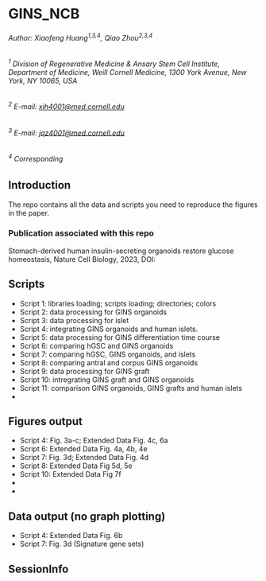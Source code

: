 # GINS_NCB

###### Author: Xiaofeng Huang<sup>1,3,4</sup>, Qiao Zhou<sup>2,3,4</sup>
###### <sup>1</sup> Division of Regenerative Medicine & Ansary Stem Cell Institute, Department of Medicine, Weill Cornell Medicine, 1300 York Avenue, New York, NY 10065, USA 
###### <sup>2</sup> E-mail: xih4001@med.cornell.edu
###### <sup>3</sup> E-mail: jqz4001@med.cornell.edu 
###### <sup>4</sup> Corresponding

## Introduction
The repo contains all the data and scripts you need to reproduce the figures in the paper.

### Publication associated with this repo
Stomach-derived human insulin-secreting organoids restore glucose homeostasis, Nature Cell Biology, 2023, DOI:

## Scripts
* Script 1: libraries loading; scripts loading; directories; colors
* Script 2: data processing for GINS organoids
* Script 3: data processing for islet
* Script 4: integrating GINS organoids and human islets.
* Script 5: data processing for GINS differentiation time course
* Script 6: comparing hGSC and GINS organoids
* Script 7: comparing hGSC, GINS organoids, and islets
* Script 8: comparing antral and corpus GINS organoids
* Script 9: data processing for GINS graft
* Script 10: intregrating GINS graft and GINS organoids
* Script 11: comparison GINS organoids, GINS grafts and human islets
* 
## Figures output
* Script 4: Fig. 3a-c; Extended Data Fig. 4c, 6a
* Script 6: Extended Data Fig. 4a, 4b, 4e 
* Script 7: Fig. 3d; Extended Data Fig. 4d
* Script 8: Extended Data Fig 5d, 5e
* Script 10: Extended Data Fig 7f
* 
* 
## Data output (no graph plotting)
* Script 4: Extended Data Fig. 6b
* Script 7: Fig. 3d (Signature gene sets)

## SessionInfo 
